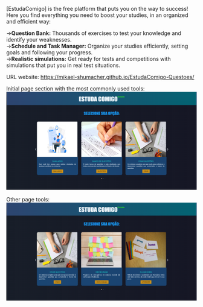 [EstudaComigo] is the free platform that puts you on the way to success! Here you find everything you need to boost your studies, in an organized and efficient way:

-><strong>Question Bank:</strong> Thousands of exercises to test your knowledge and identify your weaknesses.<br>
-><strong>Schedule and Task Manager:</strong> Organize your studies efficiently, setting goals and following your progress.<br>
-><strong>Realistic simulations:</strong> Get ready for tests and competitions with simulations that put you in real test situations.<br>

URL website: https://mikael-shumacher.github.io/EstudaComigo-Questoes/

Initial page section with the most commonly used tools:
<img src="assets/imgReadme/Screenshot 2025-02-19 111518.png">


Other page tools:
<img src="assets/imgReadme/Screenshot 2025-02-19 111923.png">
